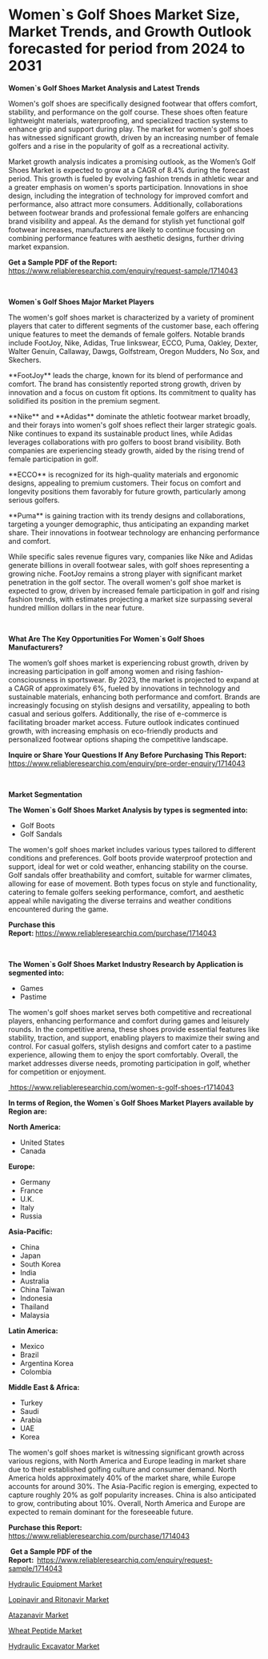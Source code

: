 <p><h1>Women`s Golf Shoes Market Size, Market Trends, and Growth Outlook forecasted for period from 2024 to 2031</h1></p><p><strong>Women`s Golf Shoes Market Analysis and Latest Trends</strong></p>
<p><p>Women's golf shoes are specifically designed footwear that offers comfort, stability, and performance on the golf course. These shoes often feature lightweight materials, waterproofing, and specialized traction systems to enhance grip and support during play. The market for women's golf shoes has witnessed significant growth, driven by an increasing number of female golfers and a rise in the popularity of golf as a recreational activity. </p><p>Market growth analysis indicates a promising outlook, as the Women’s Golf Shoes Market is expected to grow at a CAGR of 8.4% during the forecast period. This growth is fueled by evolving fashion trends in athletic wear and a greater emphasis on women's sports participation. Innovations in shoe design, including the integration of technology for improved comfort and performance, also attract more consumers. Additionally, collaborations between footwear brands and professional female golfers are enhancing brand visibility and appeal. As the demand for stylish yet functional golf footwear increases, manufacturers are likely to continue focusing on combining performance features with aesthetic designs, further driving market expansion.</p></p>
<p><strong>Get a Sample PDF of the Report:&nbsp;</strong> <a href="https://www.reliableresearchiq.com/enquiry/request-sample/1714043?utm_campaign=1283&utm_medium=2&utm_source=Github&utm_content=ia&utm_term=22102024&utm_id=womens-golf-shoes">https://www.reliableresearchiq.com/enquiry/request-sample/1714043</a></p>
<p>&nbsp;</p>
<p><strong>Women`s Golf Shoes Major Market Players</strong></p>
<p><p>The women's golf shoes market is characterized by a variety of prominent players that cater to different segments of the customer base, each offering unique features to meet the demands of female golfers. Notable brands include FootJoy, Nike, Adidas, True linkswear, ECCO, Puma, Oakley, Dexter, Walter Genuin, Callaway, Dawgs, Golfstream, Oregon Mudders, No Sox, and Skechers.</p><p>**FootJoy** leads the charge, known for its blend of performance and comfort. The brand has consistently reported strong growth, driven by innovation and a focus on custom fit options. Its commitment to quality has solidified its position in the premium segment.</p><p>**Nike** and **Adidas** dominate the athletic footwear market broadly, and their forays into women's golf shoes reflect their larger strategic goals. Nike continues to expand its sustainable product lines, while Adidas leverages collaborations with pro golfers to boost brand visibility. Both companies are experiencing steady growth, aided by the rising trend of female participation in golf.</p><p>**ECCO** is recognized for its high-quality materials and ergonomic designs, appealing to premium customers. Their focus on comfort and longevity positions them favorably for future growth, particularly among serious golfers.</p><p>**Puma** is gaining traction with its trendy designs and collaborations, targeting a younger demographic, thus anticipating an expanding market share. Their innovations in footwear technology are enhancing performance and comfort.</p><p>While specific sales revenue figures vary, companies like Nike and Adidas generate billions in overall footwear sales, with golf shoes representing a growing niche. FootJoy remains a strong player with significant market penetration in the golf sector. The overall women's golf shoe market is expected to grow, driven by increased female participation in golf and rising fashion trends, with estimates projecting a market size surpassing several hundred million dollars in the near future.</p></p>
<p>&nbsp;</p>
<p><strong>What Are The Key Opportunities For Women`s Golf Shoes Manufacturers?</strong></p>
<p><p>The women’s golf shoes market is experiencing robust growth, driven by increasing participation in golf among women and rising fashion-consciousness in sportswear. By 2023, the market is projected to expand at a CAGR of approximately 6%, fueled by innovations in technology and sustainable materials, enhancing both performance and comfort. Brands are increasingly focusing on stylish designs and versatility, appealing to both casual and serious golfers. Additionally, the rise of e-commerce is facilitating broader market access. Future outlook indicates continued growth, with increasing emphasis on eco-friendly products and personalized footwear options shaping the competitive landscape.</p></p>
<p><strong>Inquire or Share Your Questions If Any Before Purchasing This Report:</strong> <a href="https://www.reliableresearchiq.com/enquiry/pre-order-enquiry/1714043?utm_campaign=1283&utm_medium=2&utm_source=Github&utm_content=ia&utm_term=22102024&utm_id=womens-golf-shoes">https://www.reliableresearchiq.com/enquiry/pre-order-enquiry/1714043</a></p>
<p>&nbsp;</p>
<p><strong>Market Segmentation</strong></p>
<p><strong>The Women`s Golf Shoes Market Analysis by types is segmented into:</strong></p>
<p><ul><li>Golf Boots</li><li>Golf Sandals</li></ul></p>
<p><p>The women's golf shoes market includes various types tailored to different conditions and preferences. Golf boots provide waterproof protection and support, ideal for wet or cold weather, enhancing stability on the course. Golf sandals offer breathability and comfort, suitable for warmer climates, allowing for ease of movement. Both types focus on style and functionality, catering to female golfers seeking performance, comfort, and aesthetic appeal while navigating the diverse terrains and weather conditions encountered during the game.</p></p>
<p><strong>Purchase this Report:&nbsp;</strong><a href="https://www.reliableresearchiq.com/purchase/1714043?utm_campaign=1283&utm_medium=2&utm_source=Github&utm_content=ia&utm_term=22102024&utm_id=womens-golf-shoes">https://www.reliableresearchiq.com/purchase/1714043</a></p>
<p>&nbsp;</p>
<p><strong>The Women`s Golf Shoes Market Industry Research by Application is segmented into:</strong></p>
<p><ul><li>Games</li><li>Pastime</li></ul></p>
<p><p>The women's golf shoes market serves both competitive and recreational players, enhancing performance and comfort during games and leisurely rounds. In the competitive arena, these shoes provide essential features like stability, traction, and support, enabling players to maximize their swing and control. For casual golfers, stylish designs and comfort cater to a pastime experience, allowing them to enjoy the sport comfortably. Overall, the market addresses diverse needs, promoting participation in golf, whether for competition or enjoyment.</p></p>
<p><a href="https://www.reliableresearchiq.com/women-s-golf-shoes-r1714043?utm_campaign=1283&utm_medium=2&utm_source=Github&utm_content=ia&utm_term=22102024&utm_id=womens-golf-shoes">&nbsp;https://www.reliableresearchiq.com/women-s-golf-shoes-r1714043</a></p>
<p><strong>In terms of Region, the Women`s Golf Shoes Market Players available by Region are:</strong></p>
<p>
    <p> <strong> North America: </strong>
        <ul>
            <li>United States</li>
            <li>Canada</li>
        </ul>
        </p> 
    <p> <strong> Europe: </strong>
        <ul>
            <li>Germany</li>
            <li>France</li>
            <li>U.K.</li>
            <li>Italy</li>
            <li>Russia</li>
        </ul>
        </p> 
    <p> <strong> Asia-Pacific: </strong>
        <ul>
            <li>China</li>
            <li>Japan</li>
            <li>South Korea</li>
            <li>India</li>
            <li>Australia</li>
            <li>China Taiwan</li>
            <li>Indonesia</li>
            <li>Thailand</li>
            <li>Malaysia</li>
        </ul>
        </p> 
    <p> <strong> Latin America: </strong>
        <ul>
            <li>Mexico</li>
            <li>Brazil</li>
            <li>Argentina Korea</li>
            <li>Colombia</li>
        </ul>
        </p> 
    <p> <strong> Middle East & Africa: </strong>
        <ul>
            <li>Turkey</li>
            <li>Saudi</li>
            <li>Arabia</li>
            <li>UAE</li>
            <li>Korea</li>
        </ul>
    </p>
    </p>
<p><p>The women's golf shoes market is witnessing significant growth across various regions, with North America and Europe leading in market share due to their established golfing culture and consumer demand. North America holds approximately 40% of the market share, while Europe accounts for around 30%. The Asia-Pacific region is emerging, expected to capture roughly 20% as golf popularity increases. China is also anticipated to grow, contributing about 10%. Overall, North America and Europe are expected to remain dominant for the foreseeable future.</p></p>
<p><strong>Purchase this Report: </strong><a href="https://www.reliableresearchiq.com/purchase/1714043?utm_campaign=1283&utm_medium=2&utm_source=Github&utm_content=ia&utm_term=22102024&utm_id=womens-golf-shoes">https://www.reliableresearchiq.com/purchase/1714043</a></p>
<p>&nbsp;<strong>Get a Sample PDF of the Report:&nbsp;&nbsp;</strong><a href="https://www.reliableresearchiq.com/enquiry/request-sample/1714043?utm_campaign=1283&utm_medium=2&utm_source=Github&utm_content=ia&utm_term=22102024&utm_id=womens-golf-shoes">https://www.reliableresearchiq.com/enquiry/request-sample/1714043</a></p>
<p><strong></strong></p>
<p><p><a href="https://issuu.com/reportprime-2/docs/hydraulic-equipment-market-size-203_fc5520fbd8e9b5?utm_campaign=1283&utm_medium=2&utm_source=Github&utm_content=ia&utm_term=22102024&utm_id=womens-golf-shoes">Hydraulic Equipment Market</a></p><p><a href="https://www.linkedin.com/pulse/lopinavir-ritonavir-market-shifts-strategic-analysis-2024-2031-n4slc?utm_campaign=1283&utm_medium=2&utm_source=Github&utm_content=ia&utm_term=22102024&utm_id=womens-golf-shoes">Lopinavir and Ritonavir Market</a></p><p><a href="https://www.linkedin.com/pulse/atazanavir-market-refracting-trends-consumer-behaviors-2024-2031-cypic?utm_campaign=1283&utm_medium=2&utm_source=Github&utm_content=ia&utm_term=22102024&utm_id=womens-golf-shoes">Atazanavir Market</a></p><p><a href="https://github.com/fosters9adames/Market-Research-Report-List-1/blob/main/wheat-peptide-market.md?utm_campaign=1283&utm_medium=2&utm_source=Github&utm_content=ia&utm_term=22102024&utm_id=womens-golf-shoes">Wheat Peptide Market</a></p><p><a href="https://issuu.com/reportprime-2/docs/hydraulic-excavator-market-size-203_9dfe441e457820?utm_campaign=1283&utm_medium=2&utm_source=Github&utm_content=ia&utm_term=22102024&utm_id=womens-golf-shoes">Hydraulic Excavator Market</a></p></p>